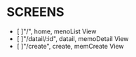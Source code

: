 # SCREENS

- [ ]"/", home, menoList View
- [ ]"/datail/:id", datail, memoDetail View
- [ ]"/create", create, memCreate View
